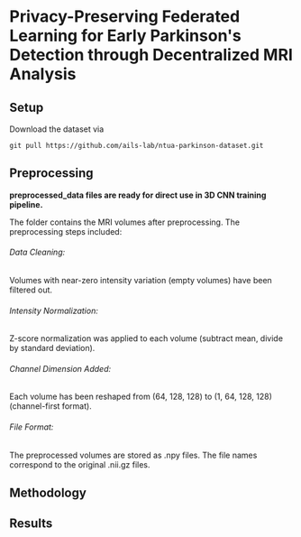 # Privacy-Preserving Federated Learning for Early Parkinson's Detection through Decentralized MRI Analysis

## Setup

Download the dataset via

```
git pull https://github.com/ails-lab/ntua-parkinson-dataset.git
```
## Preprocessing

**preprocessed_data files are ready for direct use in 3D CNN training pipeline.**


The folder contains the MRI volumes after preprocessing. The preprocessing steps included:

###### Data Cleaning:
Volumes with near-zero intensity variation (empty volumes) have been filtered out.

###### Intensity Normalization:
Z-score normalization was applied to each volume (subtract mean, divide by standard deviation).

###### Channel Dimension Added:
Each volume has been reshaped from (64, 128, 128) to (1, 64, 128, 128) (channel-first format).

###### File Format:
The preprocessed volumes are stored as .npy files. The file names correspond to the original .nii.gz files.

## Methodology


## Results